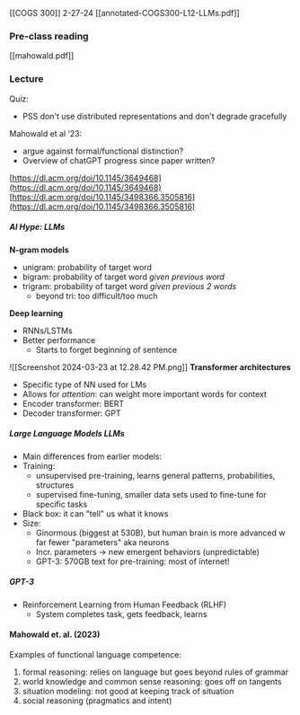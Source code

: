 [[COGS 300]]
2-27-24
[[annotated-COGS300-L12-LLMs.pdf]]
### Pre-class reading
[[mahowald.pdf]]
### Lecture
Quiz: 
-  PSS don't use distributed representations and don't degrade gracefully

Mahowald et al ‘23: 
- argue against formal/functional distinction?
- Overview of chatGPT progress since paper written? 

[https://dl.acm.org/doi/10.1145/3649468](https://dl.acm.org/doi/10.1145/3649468)  [https://dl.acm.org/doi/10.1145/3498366.3505816](https://dl.acm.org/doi/10.1145/3498366.3505816)

##### AI Hype: LLMs
**N-gram models**
- unigram: probability of target word
- bigram: probability of target word *given previous word*
- trigram: probability of target word *given previous 2 words*
	- beyond tri: too difficult/too much

**Deep learning**
- RNNs/LSTMs
- Better performance
	- Starts to forget beginning of sentence

![[Screenshot 2024-03-23 at 12.28.42 PM.png]]
**Transformer architectures**
- Specific type of NN used for LMs
- Allows for *attention*: can weight more important words for context
- Encoder transformer: BERT
- Decoder transformer: GPT

##### Large Language Models LLMs
- Main differences from earlier models: 
- Training: 
	- unsupervised pre-training, learns general patterns, probabilities, structures
	- supervised fine-tuning, smaller data sets used to fine-tune for specific tasks
- Black box: it can "tell" us what it knows
- Size: 
	- Ginormous (biggest at 530B), but human brain is more advanced w far fewer "parameters" aka neurons
	- Incr. parameters → new emergent behaviors (unpredictable)
	- GPT-3: 570GB text for pre-training: most of internet!

##### GPT-3
- Reinforcement Learning from Human Feedback (RLHF)
	- System completes task, gets feedback, learns

#### Mahowald et. al. (2023)
Examples of functional language competence: 
1. formal reasoning: relies on language but goes beyond rules of grammar
2. world knowledge and common sense reasoning: goes off on tangents
3. situation modeling: not good at keeping track of situation
4. social reasoning (pragmatics and intent)
